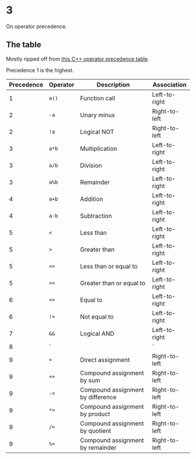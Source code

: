 # 3

On operator precedence.

## The table

Mostly ripped off from [this C++ operator precedence table](http://en.cppreference.com/w/cpp/language/operator_precedence).

Precedence 1 is the highest.

Precedence	| Operator	| Description	| Association
---			| ---		| ---			| ---
1	| `a()`	| Function call	| Left-to-right
2	| `-a`	| Unary minus	| Right-to-left
2	| `!a`	| Logical NOT	| Right-to-left
3	| `a*b`	| Multiplication	| Left-to-right
3	| `a/b`	| Division	| Left-to-right
3	| `a%b`	| Remainder	| Left-to-right
4	| `a+b`	| Addition	| Left-to-right
4	| `a-b`	| Subtraction	| Left-to-right
5	| `<`	| Less than	| Left-to-right
5	| `>`	| Greater than	| Left-to-right
5	| `<=`	| Less than or equal to	| Left-to-right
5	| `>=`	| Greater than or equal to	| Left-to-right
6	| `==`	| Equal to	| Left-to-right
6	| `!=`	| Not equal to	| Left-to-right
7	| `&&`	| Logical AND	| Left-to-right
8	| `||`	| Logical OR	| Left-to-right
9	| `=`	| Direct assignment	| Right-to-left
9	| `+=`	| Compound assignment by sum	| Right-to-left
9	| `-=`	| Compound assignment by difference	| Right-to-left
9	| `*=`	| Compound assignment by product	| Right-to-left
9	| `/=`	| Compound assignment by quotient	| Right-to-left
9	| `%=`	| Compound assignment by remainder	| Right-to-left